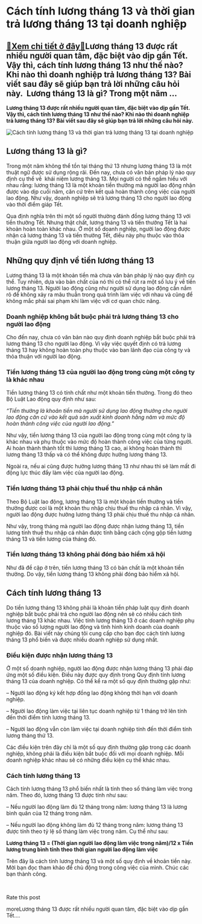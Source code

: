 Cách tính lương tháng 13 và thời gian trả lương tháng 13 tại doanh nghiệp
=========================================================================

[:gift:Xem chi tiết ở đây:gift:](https://hddtvn.com/cach-tinh-luong-thang-13-va-thoi-gian-tra-luong-thang-13-tai-doanh-nghiep/)Lương tháng 13 được rất nhiều người quan tâm, đặc biệt vào dịp gần Tết. Vậy thì, cách tính lương tháng 13 như thế nào? Khi nào thì doanh nghiệp trả lương tháng 13? Bài viết sau đây sẽ giúp bạn trả lời những câu hỏi này.  Lương tháng 13 là gì? Trong một năm …
------------------------------------------------------------------------------------------------------------------------------------------------------------------------------------------------------------------------------------------------------------------

**Lương tháng 13 được rất nhiều người quan tâm, đặc biệt vào dịp gần Tết. Vậy thì, cách tính lương tháng 13 như thế nào? Khi nào thì doanh nghiệp trả lương tháng 13? Bài viết sau đây sẽ giúp bạn trả lời những câu hỏi này.**


![Cách tính lương tháng 13 và thời gian trả lương tháng 13 tại doanh nghiệp](https://hddtvn.com/wp-content/uploads/2021/01/money-cash-loan-approved_212005-233.jpg)


**Lương** **tháng 13 là gì?**
-----------------------------


Trong một năm không thể tồn tại tháng thứ 13 nhưng lương tháng 13 là một thuật ngữ được sử dụng rộng rãi. Đến nay, chưa có văn bản pháp lý nào quy định cụ thể về  khái niệm lương tháng 13. Mọi người có thể ngầm hiểu với nhau rằng: lương tháng 13 là một khoản tiền thưởng mà người lao động nhận được vào dịp cuối năm, căn cứ trên kết quả hoàn thành công việc của người lao động. Như vậy, doanh nghiệp sẽ trả lương tháng 13 cho người lao động vào thời điểm giáp Tết.


Qua định nghĩa trên thì một số người thường đánh đồng lương tháng 13 với tiền thưởng Tết. Nhưng thật chất, lương tháng 13 và tiền thưởng Tết là hai khoản hoàn toàn khác nhau. Ở một số doanh nghiệp, người lao động được nhận cả lương tháng 13 và tiền thưởng Tết, điều này phụ thuộc vào thỏa thuận giữa người lao động với doanh nghiệp.


**Những quy định về tiền lương tháng 13**
-----------------------------------------


Lương tháng 13 là một khoản tiền mà chưa văn bản pháp lý nào quy định cụ thể. Tuy nhiên, dựa vào bản chất của nó thì có thể rút ra một số lưu ý về tiền lương tháng 13. Người lao động cũng như người sử dụng lao động cần nắm rõ để không xảy ra mâu thuẫn trong quá trình làm việc với nhau và cũng để không mắc phải sai phạm khi làm việc với cơ quan chức năng.


### Doanh nghiệp không bắt buộc phải trả lương tháng 13 cho người lao động


Cho đến nay, chưa có văn bản nào quy định doanh nghiệp bắt buộc phải trả lương tháng 13 cho người lao động. Vì vậy việc quyết định có trả lương tháng 13 hay không hoàn toàn phụ thuộc vào ban lãnh đạo của công ty và thỏa thuận với người lao động.


### Tiền lương tháng 13 của người lao động trong cùng một công ty là khác nhau


Tiền lương tháng 13 có tính chất như một khoản tiền thưởng. Trong đó theo Bộ Luật Lao động quy định như sau:


*“Tiền thưởng là khoản tiền mà người sử dụng lao động thưởng cho người lao động căn cứ vào kết quả sản xuất kinh doanh hằng năm và mức độ hoàn thành công việc của người lao động.”*


Như vậy, tiền lương tháng 13 của người lao động trong cùng một công ty là khác nhau và phụ thuộc vào mức độ hoàn thành công việc của từng người. Ai hoàn thành thành tốt thì lương tháng 13 cao, ai không hoàn thành thì lương tháng 13 thấp và có thể không được hưởng lương tháng 13.


Ngoài ra, nếu ai cũng được hưởng lương tháng 13 như nhau thì sẽ làm mất đi động lực thúc đẩy làm việc của người lao động.


### Tiền lương tháng 13 phải chịu thuế thu nhập cá nhân


Theo Bộ Luật lao động, lương tháng 13 là một khoản tiền thưởng và tiền thưởng được coi là một khoản thu nhập chịu thuế thu nhập cá nhân. Vì vậy, người lao động được hưởng lương tháng 13 phải chịu thuế thu nhập cá nhân.


Như vậy, trong tháng mà người lao động được nhận lương tháng 13, tiền lương tính thuế thu nhập cá nhân được tính bằng cách cộng gộp tiền lương tháng 13 và tiền lương của tháng đó.


### Tiền lương tháng 13 không phải đóng bảo hiểm xã hội


Như đã đề cập ở trên, tiền lương tháng 13 có bản chất là một khoản tiền thưởng. Do vậy, tiền lương tháng 13 không phải đóng bảo hiểm xã hội.


**Cách tính lương tháng 13**
----------------------------


Do tiền lương tháng 13 không phải là khoản tiền pháp luật quy định doanh nghiệp bắt buộc phải trả cho người lao động nên sẽ có nhiều cách tính lương tháng 13 khác nhau. Việc tính lương tháng 13 ở các doanh nghiệp phụ thuộc vào số lượng người lao động và tình hình kinh doanh của doanh nghiệp đó. Bài viết này chúng tôi cung cấp cho bạn đọc cách tính lương tháng 13 phổ biến và được nhiều doanh nghiệp sử dụng nhất.


### Điều kiện được nhận lương tháng 13


Ở một số doanh nghiệp, người lao động được nhận lương tháng 13 phải đáp ứng một số điều kiện. Điều này được quy định trong Quy định tính lương tháng 13 của doanh nghiệp. Có thể kể ra một số quy định thường gặp như:


– Người lao động ký kết hợp đồng lao động không thời hạn với doanh nghiệp.


– Người lao động làm việc tại liên tục doanh nghiệp từ 1 tháng trở lên tính đến thời điểm tính lương tháng 13.


– Người lao động vẫn còn làm việc tại doanh nghiệp tính đến thời điểm tính lương tháng thứ 13.


Các điều kiện trên đây chỉ là một số quy định thường gặp trong các doanh nghiệp, không phải là điều kiện bắt buộc đối với mọi doanh nghiệp. Mỗi doanh nghiệp khác nhau sẽ có những điều kiện cụ thể khác nhau.


### Cách tính lương tháng 13


Cách tính lương tháng 13 phổ biến nhất là tính theo số tháng làm việc trong năm. Theo đó, lương tháng 13 được tính như sau:


– Nếu người lao động làm đủ 12 tháng trong năm: lương tháng 13 là lương bình quân của 12 tháng trong năm.


– Nếu người lao động không làm đủ 12 tháng trong năm: lương tháng 13 được tính theo tỷ lệ số tháng làm việc trong năm. Cụ thể như sau:


**Lương tháng 13 = (Thời gian người lao động làm việc trong năm)/12 x Tiền lương trung bình tính theo thời gian người lao động làm việc**


Trên đây là cách tính lương tháng 13 và một số quy định về khoản tiền này. Mời bạn đọc tham khảo để chủ động trong công việc của mình. Chúc các bạn thành công.


 








































Rate this post


moreLương tháng 13 được rất nhiều người quan tâm, đặc biệt vào dịp gần Tết….

